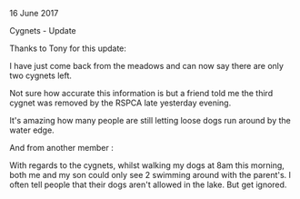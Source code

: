 16 June 2017

Cygnets - Update

Thanks to Tony for this update:

I have just come back from the meadows and can now say there are only two cygnets left.

Not sure how accurate this information is but a friend told me the third cygnet was removed by the RSPCA late yesterday evening.

It's amazing how many people are still letting loose dogs run around by the water edge.

And from another member :

With regards to the cygnets, whilst walking my dogs at 8am this morning, both me and my son could only see 2 swimming around with the parent's. I often tell people that their dogs aren't allowed in the lake. But get ignored.
